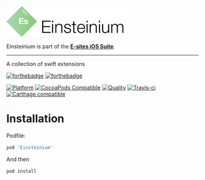 ![Einsteinium](Assets/logo.png?01)

Einsteinium is part of the **[E-sites iOS Suite](https://github.com/e-sites/iOS-Suite)**.

---

A collection of swift extensions

[![forthebadge](http://forthebadge.com/images/badges/made-with-swift.svg)](http://forthebadge.com) [![forthebadge](http://forthebadge.com/images/badges/built-with-swag.svg)](http://forthebadge.com)

[![Platform](https://img.shields.io/cocoapods/p/Einsteinium.svg?style=flat)](http://cocoadocs.org/docsets/Einsteinium)
[![CocoaPods Compatible](https://img.shields.io/cocoapods/v/Einsteinium.svg)](http://cocoadocs.org/docsets/Einsteinium)
[![Quality](https://apps.e-sites.nl/cocoapodsquality/Einsteinium/badge.svg?004)](https://cocoapods.org/pods/Einsteinium/quality)
[![Travis-ci](https://travis-ci.org/e-sites/Einsteinium.svg?branch=master&001)](https://travis-ci.org/e-sites/Einsteinium)
[![Carthage compatible](https://img.shields.io/badge/Carthage-compatible-4BC51D.svg?style=flat)](https://github.com/Carthage/Carthage)


# Installation

Podfile:

```ruby
pod 'Einsteinium'
```

And then

```
pod install
```